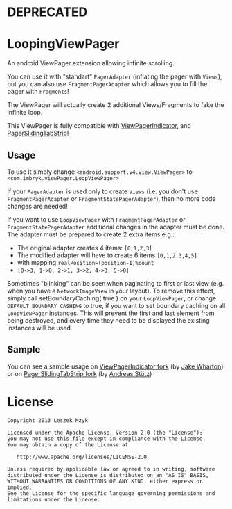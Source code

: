 DEPRECATED
==========

LoopingViewPager
================

An android ViewPager extension allowing infinite scrolling.


You can use it with "standart" `PagerAdapter` (inflating the pager with `Views`),   
but you can also use `FragmentPagerAdapter` which allows you to fill the pager with `Fragments`!   

The ViewPager will actually create 2 additional Views/Fragments to fake the infinite loop.

This ViewPager is fully compatible with [ViewPagerIndicator][1], and [PagerSlidingTabStrip][2]!



Usage
-----

To use it simply change `<android.support.v4.view.ViewPager>` to `<com.imbryk.viewPager.LoopViewPager>`

If your `PagerAdapter` is used only to create `Views` (i.e. you don't use `FragmentPagerAdapter` or `FragmentStatePagerAdapter`),
then no more code changes are needed!


If you want to use `LoopViewPager` with `FragmentPagerAdapter` or `FragmentStatePagerAdapter`
additional changes in the adapter must be done.    
The adapter must be prepared to create 2 extra items e.g.:    
* The original adapter creates 4 items: `[0,1,2,3]`   
* The modified adapter will have to create 6 items `[0,1,2,3,4,5]`   
* with mapping `realPosition=(position-1)%count`   
* `[0->3, 1->0, 2->1, 3->2, 4->3, 5->0]`


Sometimes "blinking" can be seen when paginating to first or last view (e.g. when you have a `NetworkImageView` in your layout). 
To remove this effect, simply call setBoundaryCaching( true ) on your `LoopViewPager`,
or change `DEFAULT_BOUNDARY_CASHING` to true, if you want to set boundary caching
on all `LoopViewPager` instances. This will prevent the first and last element from being destroyed,
and every time they need to be displayed the existing instances will be used.


Sample
------
You can see a sample usage on [ViewPagerIndicator fork][3] (by [Jake Wharton][5])   
or on [PagerSlidingTabStrip fork][4] (by [Andreas Stütz][6])   

License
=======

    Copyright 2013 Leszek Mzyk

    Licensed under the Apache License, Version 2.0 (the "License");
    you may not use this file except in compliance with the License.
    You may obtain a copy of the License at

       http://www.apache.org/licenses/LICENSE-2.0

    Unless required by applicable law or agreed to in writing, software
    distributed under the License is distributed on an "AS IS" BASIS,
    WITHOUT WARRANTIES OR CONDITIONS OF ANY KIND, either express or implied.
    See the License for the specific language governing permissions and
    limitations under the License.

    
    
 [1]: https://github.com/JakeWharton/Android-ViewPagerIndicator
 [2]: https://github.com/astuetz/PagerSlidingTabStrip
 [3]: https://github.com/imbryk/Android-ViewPagerIndicator/compare/master...loopingViewPager-demo
 [4]: https://github.com/imbryk/PagerSlidingTabStrip/compare/master...loopingViewPager-demo
 [5]: https://github.com/JakeWharton
 [6]: https://github.com/astuetz
